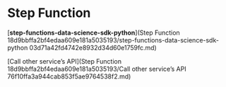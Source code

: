 # Step Function

[**step-functions-data-science-sdk-python**](Step Function 18d9bbffa2bf4edaa609e181a5035193/step-functions-data-science-sdk-python 03d71a42fd4742e8932d34d60e1759fc.md)

[Call other service’s API](Step Function 18d9bbffa2bf4edaa609e181a5035193/Call other service’s API 76f10ffa3a944cab853f5ae9764538f2.md)